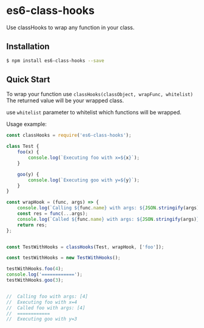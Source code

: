 # es6-class-hooks

Use classHooks to wrap any function in your class.

## Installation

```bash
$ npm install es6-class-hooks --save
```

## Quick Start

To wrap your function use `classHooks(classObject, wrapFunc, whitelist)`
The returned value will be your wrapped class. 

use `whitelist` parameter to whitelist which functions will be wrapped.

Usage example: 

```javascript 
const classHooks = require('es6-class-hooks');

class Test {
    foo(x) {
        console.log(`Executing foo with x=${x}`);
    }

    goo(y) {
        console.log(`Executing goo with y=${y}`);
    }
}

const wrapHook = (func, args) => {
    console.log(`Calling ${func.name} with args: ${JSON.stringify(args)}`);
    const res = func(...args);
    console.log(`Called ${func.name} with args: ${JSON.stringify(args)}`);
    return res;
};


const TestWithHooks = classHooks(Test, wrapHook, ['foo']);

const testWithHooks = new TestWithHooks();

testWithHooks.foo(4);
console.log('============');
testWithHooks.goo(3);


//  Calling foo with args: [4]
//  Executing foo with x=4
//  Called foo with args: [4]
//  ============
//  Executing goo with y=3
```
